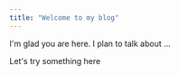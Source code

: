 ```yaml
---
title: "Welcome to my blog"
---
```


I'm glad you are here. I plan to talk about ...

Let's try something here
